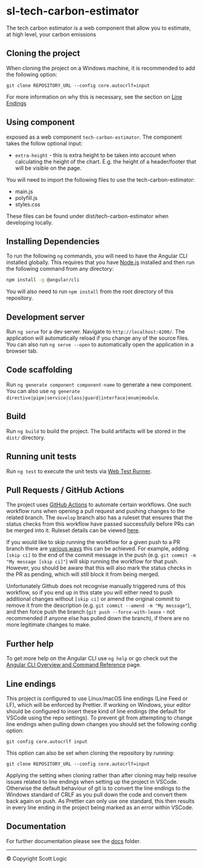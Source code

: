 # sl-tech-carbon-estimator

The tech carbon estimator is a web component that allow you to estimate, at high level, your carbon emissions

## Cloning the project

When cloning the project on a Windows machine, it is recommended to add the following option:

```
git clone REPOSITORY_URL --config core.autocrlf=input
```

For more information on why this is necessary, see the section on [Line Endings](#line-endings)

## Using component

exposed as a web component `tech-carbon-estimator`. The component takes the follow optional input:

- `extra-height` - this is extra height to be taken into account when calculating the height of the chart. E.g. the height of a header/footer that will be visible on the page.

You will need to import the following files to use the tech-carbon-estimator:

- main.js
- polyfill.js
- styles.css

These files can be found under dist/tech-carbon-estimator when developing locally.

## Installing Dependencies

To run the following `ng` commands, you will need to have the Angular CLI installed globally. This requires that you have [Node.js](https://nodejs.org) installed and then run the following command from any directory:

```bash
npm install -g @angular/cli
```

You will also need to run `npm install` from the root directory of this repository.

## Development server

Run `ng serve` for a dev server. Navigate to `http://localhost:4200/`. The application will automatically reload if you change any of the source files. You can also run `ng serve --open` to automatically open the application in a browser tab.

## Code scaffolding

Run `ng generate component component-name` to generate a new component. You can also use `ng generate directive|pipe|service|class|guard|interface|enum|module`.

## Build

Run `ng build` to build the project. The build artifacts will be stored in the `dist/` directory.

## Running unit tests

Run `ng test` to execute the unit tests via [Web Test Runner](https://modern-web.dev/docs/test-runner/overview/).

## Pull Requests / GitHub Actions

The project uses [GitHub Actions](https://docs.github.com/en/actions) to automate certain workflows. One such workflow runs when opening a pull request and pushing changes to the related branch. The `develop` branch also has a ruleset that ensures that the status checks from this workflow have passed successfully before PRs can be merged into it. Ruleset details can be viewed [here](/rules).

If you would like to skip running the workflow for a given push to a PR branch there are [various ways](https://docs.github.com/en/actions/managing-workflow-runs/skipping-workflow-runs) this can be achieved. For example, adding `[skip ci]` to the end of the commit message in the push (e.g. `git commit -m "My message [skip ci]"`) will skip running the workflow for that push. However, you should be aware that this will also mark the status checks in the PR as pending, which will still block it from being merged.

Unfortunately Github does not recognise manually triggered runs of this workflow, so if you end up in this state you will either need to push additional changes without `[skip ci]` or amend the original commit to remove it from the description (e.g. `git commit --amend -m "My message"`), and then force push the branch (`git push --force-with-lease` - not recommended if anyone else has pulled down the branch), if there are no more legitimate changes to make.

## Further help

To get more help on the Angular CLI use `ng help` or go check out the [Angular CLI Overview and Command Reference](https://angular.io/cli) page.

## Line endings

This project is configured to use Linux/macOS line endings (Line Feed or LF), which will be enforced by Prettier. If working on Windows, your editor should be configured to insert these kind of line endings (the default for VSCode using the repo settings). To prevent git from attempting to change line endings when pulling down changes you should set the following config option:

```
git config core.autocrlf input
```

This option can also be set when cloning the repository by running:

```
git clone REPOSITORY_URL --config core.autocrlf=input
```

Applying the setting when cloning rather than after cloning may help resolve issues related to line endings when setting up the project in VSCode. Otherwise the default behaviour of git is to convert the line endings to the Windows standard of CRLF as you pull down the code and convert them back again on push. As Prettier can only use one standard, this then results in every line ending in the project being marked as an error within VSCode.

## Documentation

For further documentation please see the [docs](docs) folder.

---

© Copyright Scott Logic
